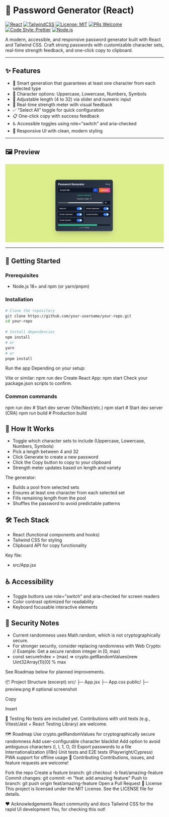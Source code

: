 # 🔐 Password Generator (React)

[![React](https://img.shields.io/badge/React-18+-61DAFB?logo=react&logoColor=white)](https://react.dev/)
[![TailwindCSS](https://img.shields.io/badge/Tailwind%20CSS-3.x-06B6D4?logo=tailwindcss&logoColor=white)](https://tailwindcss.com/)
[![License: MIT](https://img.shields.io/badge/License-MIT-2ea44f)](#-license)
[![PRs Welcome](https://img.shields.io/badge/PRs-welcome-brightgreen.svg)](#-contributing)
[![Code Style: Prettier](https://img.shields.io/badge/code_style-prettier-ff69b4.svg?logo=prettier&logoColor=white)](https://prettier.io/)
[![Node.js](https://img.shields.io/badge/Node.js-18+-339933?logo=node.js&logoColor=white)](https://nodejs.org/)

A modern, accessible, and responsive password generator built with React and Tailwind CSS. Craft strong passwords with customizable character sets, real-time strength feedback, and one-click copy to clipboard.

---

## ✨ Features

- 🎯 Smart generation that guarantees at least one character from each selected type
- 🔡 Character options: Uppercase, Lowercase, Numbers, Symbols
- 📏 Adjustable length (4 to 32) via slider and numeric input
- 🧠 Real-time strength meter with visual feedback
- ✅ “Select All” toggle for quick configuration
- 📋 One-click copy with success feedback
- ♿ Accessible toggles using role="switch" and aria-checked
- 📱 Responsive UI with clean, modern styling

---

## 🖼️ Preview

![App Preview](https://github.com/TechFlies/Password-Generator-React/blob/9c5b3d8588694aebcb8764aeb963a83a6f0d5366/Screenshot%202025-10-18%20010830_edited.png)

---

## 🚀 Getting Started

### Prerequisites
- Node.js 18+ and npm (or yarn/pnpm)

### Installation

```bash
# Clone the repository
git clone https://github.com/your-username/your-repo.git
cd your-repo

# Install dependencies
npm install
# or
yarn
# or
pnpm install
```

Run the app
Depending on your setup:

Vite or similar: npm run dev
Create React App: npm start
Check your package.json scripts to confirm.

### Common commands
npm run dev   # Start dev server (Vite/Next/etc.)
npm start     # Start dev server (CRA)
npm run build # Production build


## 🧩 How It Works

- Toggle which character sets to include (Uppercase, Lowercase, Numbers, Symbols)
- Pick a length between 4 and 32
- Click Generate to create a new password
- Click the Copy button to copy to your clipboard
- Strength meter updates based on length and variety

The generator:

- Builds a pool from selected sets
- Ensures at least one character from each selected set
- Fills remaining length from the pool
- Shuffles the password to avoid predictable patterns
  
## 🛠️ Tech Stack
- React (functional components and hooks)
- Tailwind CSS for styling
- Clipboard API for copy functionality
  
Key file:

- src/App.jsx
  
## ♿ Accessibility

- Toggle buttons use role="switch" and aria-checked for screen readers
- Color contrast optimized for readability
- Keyboard focusable interactive elements
  
## 🔐 Security Notes
- Current randomness uses Math.random, which is not cryptographically secure.
- For stronger security, consider replacing randomness with Web Crypto:
// Example: Get a secure random integer in [0, max)
- const secureIndex = (max) => crypto.getRandomValues(new Uint32Array(1))[0] % max

See Roadmap below for planned improvements.

📦 Project Structure (excerpt)
src/
├─ App.jsx
├─ App.css
public/
├─ preview.png   # optional screenshot

Copy

Insert

🧪 Testing
No tests are included yet. Contributions with unit tests (e.g., Vitest/Jest + React Testing Library) are welcome.

🗺️ Roadmap
Use crypto.getRandomValues for cryptographically secure randomness
Add user-configurable character blacklist
Add option to avoid ambiguous characters (l, I, 1, O, 0)
Export passwords to a file
Internationalization (i18n)
Unit tests and E2E tests (Playwright/Cypress)
PWA support for offline usage
🤝 Contributing
Contributions, issues, and feature requests are welcome!

Fork the repo
Create a feature branch: git checkout -b feat/amazing-feature
Commit changes: git commit -m "feat: add amazing feature"
Push to branch: git push origin feat/amazing-feature
Open a Pull Request
📄 License
This project is licensed under the MIT License. See the LICENSE file for details.

❤️ Acknowledgements
React community and docs
Tailwind CSS for the rapid UI development
You, for checking this out!
